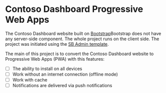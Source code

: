﻿# Contoso Dashboard Progressive Web Apps

The Contoso Dashboard website built on [Bootstrap](https://getbootstrap.com/)Bootstrap does not have any server-side component. The whole project runs on the client side. The project was initiated using the [SB Admin template](https://startbootstrap.com/template-overviews/sb-admin/).

The main of this project is to convert the Contoso Dashboard website to Progressive Web Apps (PWA) with this features:

- [ ] The ability to install on all devices
- [ ] Work without an internet connection (offline mode)
- [ ] Work with cache
- [ ] Notifications are delivered via push notifications
